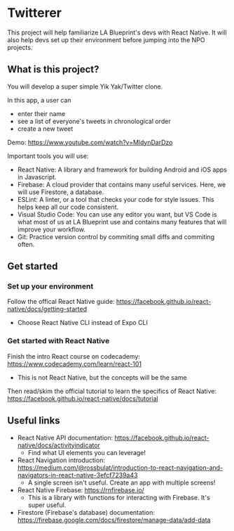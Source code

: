 # Twitterer

This project will help familiarize LA Blueprint's devs with React Native. It will also help devs set up their environment before jumping into the NPO projects.

## What is this project?

You will develop a super simple Yik Yak/Twitter clone.

In this app, a user can
- enter their name
- see a list of everyone's tweets in chronological order
- create a new tweet

Demo: https://www.youtube.com/watch?v=MldynDarDzo

Important tools you will use:
- React Native: A library and framework for building Android and iOS apps in Javascript.
- Firebase: A cloud provider that contains many useful services. Here, we will use Firestore, a database.
- ESLint: A linter, or a tool that checks your code for style issues. This helps keep all our code consistent.
- Visual Studio Code: You can use any editor you want, but VS Code is what most of us at LA Blueprint use and contains many features that will improve your workflow.
- Git: Practice version control by commiting small diffs and commiting often.

## Get started

### Set up your environment

Follow the offical React Native guide: https://facebook.github.io/react-native/docs/getting-started
- Choose React Native CLI instead of Expo CLI

### Get started with React Native

Finish the intro React course on codecademy: https://www.codecademy.com/learn/react-101
  - This is not React Native, but the concepts will be the same
  
Then read/skim the official tutorial to learn the specifics of React Native: https://facebook.github.io/react-native/docs/tutorial

## Useful links

- React Native API documentation: https://facebook.github.io/react-native/docs/activityindicator
  - Find what UI elements you can leverage!
- React Navigation introduction: https://medium.com/@rossbulat/introduction-to-react-navigation-and-navigators-in-react-native-3efcf7239a43
  - A single screen isn't useful. Create an app with multiple screens!
- React Native Firebase: https://rnfirebase.io/
  - This is a library with functions for interacting with Firebase. It's super useful.
- Firestore (Firebase's database) documentation: https://firebase.google.com/docs/firestore/manage-data/add-data